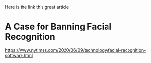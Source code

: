 Here is the link this great article

# A Case for Banning Facial Recognition
https://www.nytimes.com/2020/06/09/technology/facial-recognition-software.html

